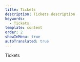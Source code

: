 ```yaml
---
title: Tickets
description: Tickets description
keywords:
  - Tickets
template: content
order: 2
showInMenu: true
autoTranslated: true
---
```


Tickets
